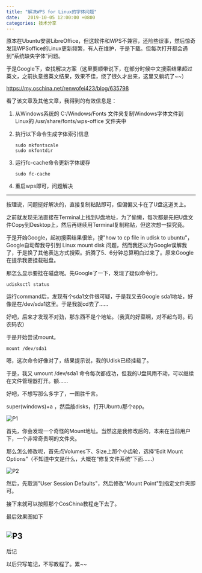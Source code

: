 ```yaml
---
title: "解决WPS for Linux的字体问题"
date:   2019-10-05 12:00:00 +0800
categories: 技术分享
---
```


原本在Ubuntu安装LibreOffice，但这软件和WPS不兼容，还险些误事，然后惊奇发现WPSoffice的Linux更新频繁，有人在维护，于是下载。但每次打开都会遇到“系统缺失字体”问题。

于是Google下，查找解决方案（这里要顺带说下，在部分时候中文搜索结果超过英文，之前执意搜英文结果，效果不佳，绕了很久才出来，这里又躺坑了~~）

<https://my.oschina.net/renwofei423/blog/635798>

看了该文章及其他文章，我得到的有效信息是：

1. 从Windows系统的 C:/Windows/Fonts 文件夹复制Windows字体文件到Linux的 /usr/share/fonts/wps-office 文件夹中
2. 执行以下命令生成字体索引信息

    ``` Command
    sudo mkfontscale
    sudo mkfontdir
    ```

3. 运行fc-cache命令更新字体缓存

    ``` Command
    sudo fc-cache
    ```

4. 重启wps即可，问题解决

----

按理说，问题挺好解决的，直接复制粘贴即可，但偏偏又卡在了U盘这道关上。

之前就发现无法直接在Terminal上找到U盘地址，为了偷懒，每次都是先把U盘文件Copy到Desktop上，然后再继续用Terminal复制粘贴，但这次想一探究竟。

于是开始Google，起初搜索结果很笨，搜"how to cp file in udisk to ubuntu"，Google自动帮我导引到 Linux mount disk 问题，然而我还以为Google误解我了，于是换了其他表达方式搜索。折腾了5、6分钟总算明白过来了。原来Google在提示我要挂载磁盘。

那怎么显示要挂在磁盘呢。先Google了一下，发现了疑似命令行。

``` Command
udisksctl status
```

运行command后，发现有个sda1文件很可疑，于是我又去Google sda1地址，好像是在/dev/sda1这里。于是我就cd去了……

好吧，后来才发现不对劲，那东西不是个地址。（我真的好菜啊，对不起鸟哥。码农码农）

于是开始尝试mount。

``` Command
mount /dev/sda1
```

嗯，这次命令好像对了，结果提示说，我的Udisk已经挂载了。

于是，我又 umount /dev/sda1 命令每次都成功，但我的U盘风雨不动，可以继续在文件管理器打开。额……

好吧，不想写那么多字了，一图胜千言。

super(windows)+a ，然后敲disks，打开Ubuntu那个app。

![P1](https://i.imgur.com/1Vkw6L9.png)

首先，你会发现一个奇怪的Mount地址。当然这是我修改后的，本来在当前用户下，一个非常奇贵啊的文件夹。

那么怎么修改呢，首先点Volumes下、Size上那个小齿轮，选择“Edit Mount Options”（不知道中文是什么，大概在“修复文件系统”下面……）

![P2](https://i.imgur.com/WzrOJnD.png)

然后，先取消"User Session Defaults"，然后修改"Mount Point"到指定文件夹即可。

接下来就可以按照那个CosChina教程走下去了。

最后效果图如下

![P3](https://i.imgur.com/hxXIkE4.png)
----

后记

以后只写笔记，不写教程了。累~~
